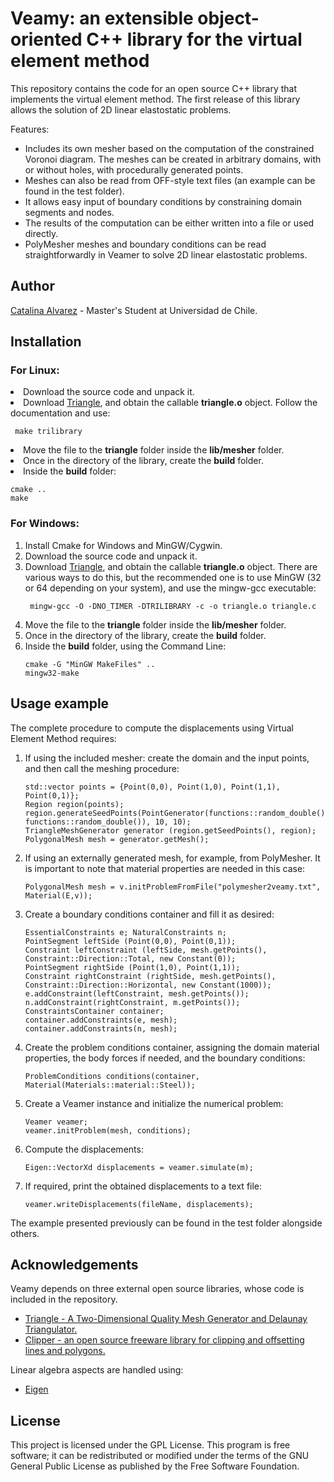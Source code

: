 <h1> Veamy: an extensible object-oriented C++ library for the virtual element method </h1>
This repository contains the code for an open source C++ library that implements the virtual element method. The first 
release of this library allows the solution of 2D linear elastostatic problems.  

Features:
<ul>
<li> Includes its own mesher based on the computation of the constrained Voronoi
diagram. The meshes can be created in arbitrary domains, with or without holes, 
with procedurally generated points.</li>
<li> Meshes can also be read from OFF-style text files (an example can be found in the test folder).</li>
<li> It allows easy input of boundary conditions by constraining domain segments and nodes.</li>
<li> The results of the computation can be either written into a file or used directly. </li>
<li> PolyMesher meshes and boundary conditions can be read straightforwardly in Veamer to solve 2D linear elastostatic 
problems.</li>
</ul>

<h2>Author</h2>
<a href="https://github.com/capalvarez">Catalina Alvarez</a> -  Master's Student at Universidad de Chile.
 
<h2>Installation</h2>
<h3>For Linux:</h3>
<li> Download the source code and unpack it. </li>
<li> Download <a href="https://www.cs.cmu.edu/~quake/triangle.html">Triangle</a>, and obtain the callable <b>triangle.o</b> object. Follow
the documentation and use:
<pre><code> make trilibrary </code></pre> 
<li> Move the file to the <b>triangle</b> folder inside the <b>lib/mesher</b> folder.</li>
<li> Once in the directory of the library, create the <b>build</b> folder. </li>
<li> Inside the <b>build</b> folder:
<pre><code>cmake ..
make</code></pre></li></ol>

<h3>For Windows:</h3>
<ol>
<li> Install Cmake for Windows and MinGW/Cygwin.</li>
<li> Download the source code and unpack it. </li>
<li> Download <a href="https://www.cs.cmu.edu/~quake/triangle.html">Triangle</a>, and obtain the callable <b>triangle.o</b> object. There are various
ways to do this, but the recommended one is to use MinGW (32 or 64 depending on your system), and use the mingw-gcc executable:
<pre><code> mingw-gcc -O -DNO_TIMER -DTRILIBRARY -c -o triangle.o triangle.c </code></pre> 
<li> Move the file to the <b>triangle</b> folder inside the <b>lib/mesher</b> folder.</li>
<li> Once in the directory of the library, create the <b>build</b> folder. </li>
<li> Inside the <b>build</b> folder, using the Command Line:
<pre><code>cmake -G "MinGW MakeFiles" ..
mingw32-make</code></pre></li></ol>


<h2>Usage example</h2>
The complete procedure to compute the displacements using Virtual Element Method requires:
<ol>
<li>If using the included mesher: create the domain and the input points, and then call the meshing procedure: <br>
<pre><code>std::vector<Point> points = {Point(0,0), Point(1,0), Point(1,1), Point(0,1)};
Region region(points); 
region.generateSeedPoints(PointGenerator(functions::random_double(), functions::random_double()), 10, 10);
TriangleMeshGenerator generator (region.getSeedPoints(), region);
PolygonalMesh mesh = generator.getMesh();</code></pre></li>
<li>If using an externally generated mesh, for example, from PolyMesher. It is important to note that material properties
are needed in this case: 
<pre><code>PolygonalMesh mesh = v.initProblemFromFile("polymesher2veamy.txt", Material(E,v)); </code></pre>
<li>Create a boundary conditions container and fill it as desired: <br>
<pre><code>EssentialConstraints e; NaturalConstraints n;
PointSegment leftSide (Point(0,0), Point(0,1));
Constraint leftConstraint (leftSide, mesh.getPoints(), Constraint::Direction::Total, new Constant(0));
PointSegment rightSide (Point(1,0), Point(1,1));
Constraint rightConstraint (rightSide, mesh.getPoints(), Constraint::Direction::Horizontal, new Constant(1000));
e.addConstraint(leftConstraint, mesh.getPoints());
n.addConstraint(rightConstraint, m.getPoints());
ConstraintsContainer container;
container.addConstraints(e, mesh);
container.addConstraints(n, mesh);</code></pre></li>
<li>Create the problem conditions container, assigning the domain material properties, the body forces if needed, and 
the boundary conditions: 
<pre><code>ProblemConditions conditions(container, Material(Materials::material::Steel));</code></pre></li>
<li>Create a Veamer instance and initialize the numerical problem: 
<pre><code>Veamer veamer;
veamer.initProblem(mesh, conditions);</code></pre></li>
<li>Compute the displacements: 
<pre><code>Eigen::VectorXd displacements = veamer.simulate(m);</code></pre></li>
<li>If required, print the obtained displacements to a text file:<br>
<pre><code>veamer.writeDisplacements(fileName, displacements);</code></pre></li>
</ol>

The example presented previously can be found in the test folder alongside others. 

<h2>Acknowledgements</h2>
Veamy depends on three external open source libraries, whose code is included in the repository. 
<ul>
<li> <a href="https://www.cs.cmu.edu/~quake/triangle.html"> Triangle - A Two-Dimensional Quality Mesh Generator and 
Delaunay Triangulator. </a></li>
<li><a href="http://www.angusj.com/delphi/clipper.php"> Clipper - an open source freeware library for clipping and offsetting lines and polygons. </a></li>
</ul>
Linear algebra aspects are handled using:
<ul>
<li><a href="http://eigen.tuxfamily.org"> Eigen </a></li>
</ul>

<h2>License</h2>
This project is licensed under the GPL License. This program is free software; 
it can be redistributed or modified under the terms of the GNU General Public License as published by
the Free Software Foundation.

